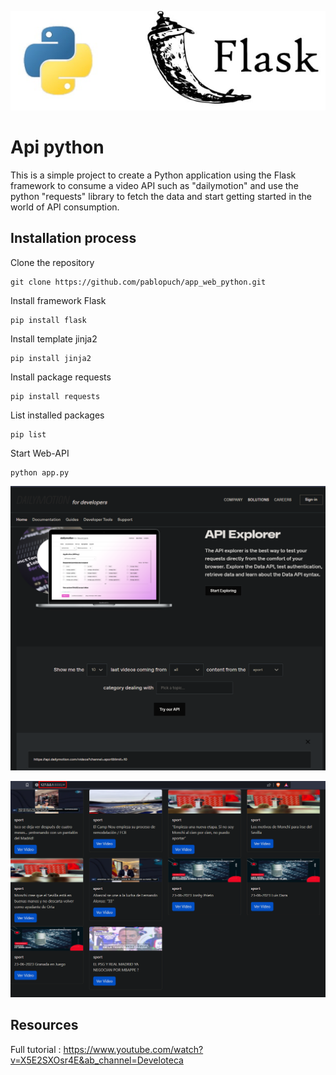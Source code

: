 <p align="center">
    <a href="https://flask.palletsprojects.com/en/2.3.x/">
        <img src="resources\api_flask.jpeg" alt="flask">
    </a>
</p>

# Api python
This is a simple project to create a Python application using the Flask framework to consume a video API such as "dailymotion" and use the python "requests" library to fetch the data and start getting started in the world of API consumption.

## Installation process 

Clone the repository

    git clone https://github.com/pablopuch/app_web_python.git

Install framework Flask
    
    pip install flask

Install template jinja2

    pip install jinja2

Install package requests

    pip install requests

List installed packages

    pip list

Start Web-API

    python app.py


<p align="center">
    <a href="https://developers.dailymotion.com/">
        <img src="resources\motion.png" alt="flask">
    </a>
</p>

<p align="center">
    <a href="#">
        <img src="resources\web.png" alt="flask">
    </a>
</p>

## Resources

Full tutorial : https://www.youtube.com/watch?v=X5E2SXOsr4E&ab_channel=Develoteca
